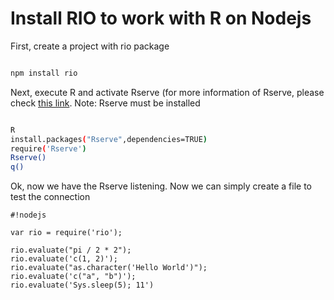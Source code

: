 # Install RIO to work with R on Nodejs #

First, create a project with rio package


```bash

npm install rio
```

Next, execute R and activate Rserve (for more information of Rserve, please check [this link](http://rforge.net/Rserve/). Note: Rserve must be installed


```bash

R
install.packages("Rserve",dependencies=TRUE)
require('Rserve')
Rserve()
q()
```

Ok, now we have the Rserve listening. Now we can simply create a file to test the connection


```
#!nodejs

var rio = require('rio');

rio.evaluate("pi / 2 * 2");
rio.evaluate('c(1, 2)');
rio.evaluate("as.character('Hello World')");
rio.evaluate('c("a", "b")');
rio.evaluate('Sys.sleep(5); 11')

```
